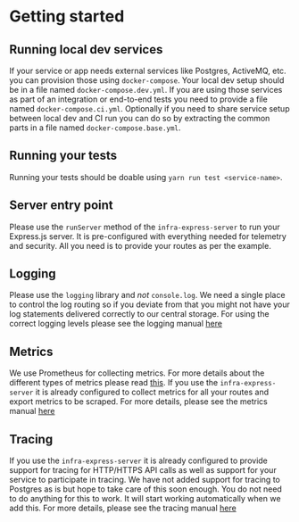 # Getting started

## Running local dev services

If your service or app needs external services like Postgres, ActiveMQ, etc. you can provision those using `docker-compose`. Your local dev setup should be in a file named `docker-compose.dev.yml`. If you are using those services as part of an integration or end-to-end tests you need to provide a file named `docker-compose.ci.yml`. Optionally if you need to share service setup between local dev and CI run you can do so by extracting the common parts in a file named `docker-compose.base.yml`.

## Running your tests

Running your tests should be doable using `yarn run test <service-name>`.

## Server entry point

Please use the `runServer` method of the `infra-express-server` to run your Express.js server. It is pre-configured with everything needed for telemetry and security. All you need is to provide your routes as per the example.

## Logging

Please use the `logging` library and _not_ `console.log`. We need a single place to control the log routing so if you deviate from that you might not have your log statements delivered correctly to our central storage. 
For using the correct logging levels please see the logging manual [here](https://github.com/island-is/handbook/logging.md)

## Metrics

We use Prometheus for collecting metrics. For more details about the different types of metrics please read [this](https://prometheus.io/docs/concepts/metric_types/).
If you use the `infra-express-server` it is already configured to collect metrics for all your routes and export metrics to be scraped.
For more details, please see the metrics manual [here](https://github.com/island-is/handbook/metrics.md)

## Tracing

If you use the `infra-express-server` it is already configured to provide support for tracing for HTTP/HTTPS API calls as well as support for your service to participate in tracing. We have not added support for tracing to Postgres as is but hope to take care of this soon enough. You do not need to do anything for this to work. It will start working automatically when we add this.
For more details, please see the tracing manual [here](https://github.com/island-is/handbook/tracing.md)

